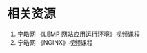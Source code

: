 # 相关资源

1. 宁皓网 《[LEMP 网站应用运行环境](https://ninghao.net/course/2522?a=51729)》视频课程
2. 宁皓网 《NGINX》视频课程



